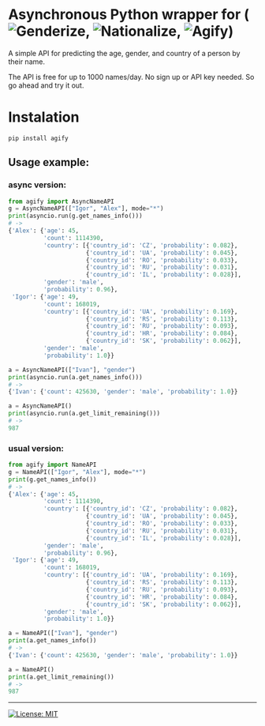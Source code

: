 # Asynchronous Python wrapper for (![Genderize](https://genderize.io/), ![Nationalize](https://nationalize.io/), ![Agify](https://agify.io/))
A simple API for predicting the age, gender, and country of a person by their name.

The API is free for up to 1000 names/day. No sign up or API key needed. So go ahead and try it out.

# Instalation
`pip install agify`

## Usage example:
### async version:
```python
from agify import AsyncNameAPI
g = AsyncNameAPI(["Igor", "Alex"], mode="*")
print(asyncio.run(g.get_names_info()))
# ->
{'Alex': {'age': 45,
          'count': 1114390,
          'country': [{'country_id': 'CZ', 'probability': 0.082},
                      {'country_id': 'UA', 'probability': 0.045},
                      {'country_id': 'RO', 'probability': 0.033},
                      {'country_id': 'RU', 'probability': 0.031},
                      {'country_id': 'IL', 'probability': 0.028}],
          'gender': 'male',
          'probability': 0.96},
 'Igor': {'age': 49,
          'count': 168019,
          'country': [{'country_id': 'UA', 'probability': 0.169},
                      {'country_id': 'RS', 'probability': 0.113},
                      {'country_id': 'RU', 'probability': 0.093},
                      {'country_id': 'HR', 'probability': 0.084},
                      {'country_id': 'SK', 'probability': 0.062}],
          'gender': 'male',
          'probability': 1.0}}

a = AsyncNameAPI(["Ivan"], "gender")
print(asyncio.run(a.get_names_info()))
# ->
{'Ivan': {'count': 425630, 'gender': 'male', 'probability': 1.0}}

a = AsyncNameAPI()
print(asyncio.run(a.get_limit_remaining()))
# ->
987
```

### usual version:
```python
from agify import NameAPI
g = NameAPI(["Igor", "Alex"], mode="*")
print(g.get_names_info())
# ->
{'Alex': {'age': 45,
          'count': 1114390,
          'country': [{'country_id': 'CZ', 'probability': 0.082},
                      {'country_id': 'UA', 'probability': 0.045},
                      {'country_id': 'RO', 'probability': 0.033},
                      {'country_id': 'RU', 'probability': 0.031},
                      {'country_id': 'IL', 'probability': 0.028}],
          'gender': 'male',
          'probability': 0.96},
 'Igor': {'age': 49,
          'count': 168019,
          'country': [{'country_id': 'UA', 'probability': 0.169},
                      {'country_id': 'RS', 'probability': 0.113},
                      {'country_id': 'RU', 'probability': 0.093},
                      {'country_id': 'HR', 'probability': 0.084},
                      {'country_id': 'SK', 'probability': 0.062}],
          'gender': 'male',
          'probability': 1.0}}

a = NameAPI(["Ivan"], "gender")
print(a.get_names_info())
# ->
{'Ivan': {'count': 425630, 'gender': 'male', 'probability': 1.0}}

a = NameAPI()
print(a.get_limit_remaining())
# ->
987
```

---
[![License: MIT](https://img.shields.io/badge/License-MIT-yellow.svg)](https://opensource.org/licenses/MIT)
